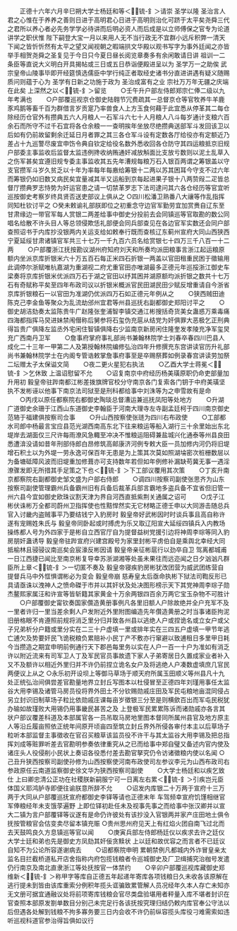 <!-- { "loadSidebar": true } -->
　　正德十六年六月辛巳朔大学士杨廷和等＜锍-釒＞请崇  圣学以隆  圣治言人君之心惟在于养养之善则日进于高明君心日进于高明则治化可跻于太平矣尧舜三代之君所以养心者必先务学学必待讲而后明必资人而后成是以立师傅保之官专为论道讲学之职伏惟  陛下嗣登大宝一月以来用人无不当行政无不宜群小远斥积弊一清天下闻之皆忻忻然有太平之望又闻视朝之暇端拱文华殿以观书写字为事外廷闻之亦皆举手相贺尧舜之圣复见于今日只今夏日昼长阅览章奏多有余闲敢请日讲  祖训一二条臣等直说大义明白开具揭帖或三日或五日恭诣便殿进呈以为  圣学万一之助俟  武宗皇帝山陵事毕即开经筵慎选儒臣中学行纯正者取经史诸书分直进讲遇有疑义随赐质问则蕴于心为  圣学有日新之功施于政为  圣治成富有之业  宗社万万年无疆之庆端在此矣  上深然之以＜锍-釒＞留览
　　○壬午升户部左侍郎郑宗仁俸二级以九年考满也
　　○户部覆巡视京仓御史陆翱节冗费疏其一总督京仓等官牧养牛羊鹿豕鸡鹅等畜千百为群借言岁贡寔乃率兽食人上方玉食何藉于此宜悉从停革其二每仓除经历仓官外有攒典五六人月粮人一石军斗六七十人月粮人八斗每岁通计支粮六百余石而所守不过千石宜将各仓余粮一一查明挨年坐放尽绝攒典送部军斗发回该卫以后如有仍前故留剩余迁延日月者罪之其三各仓军斗设有定数各厅给役亦有定额近乃差占十九巡警尽废宜申饬令典自钦定给役名数外悉收回各仓防守其四运粮抵京旧规户部委主事监收后监督太监违例搀收纳贿通奸减放斛面比支放亏数则以泥土乱草入之伤军甚矣宜遵旧规专委主事监收其五先年漕规每粮万石入银百两谓之筹银盖以守支官攒军斗岁久贫乏以十年为率每年每廒给筹银十二两以苏其困耳今守支不过六年而筹银仍如旧数又病民矣宜量减其半又运船到京每起进果子银十八两贽叚二疋皆总督厅攒典罗志恃势为奸运官患之请一切禁革罗志下法司逮问其六各仓经历等官宜听巡按御史考察岁终具贤否送吏部议上俱从之
○四川松潘卫熟番八大禳等作乱指挥同知杜钦讨平之
○癸未敕谕礼部朕即位之初重念守边官军勤劳宜加赏赉自辽东至甘肃缘边一带官军每人赏银二两差给事中御史分投前去会同镇巡等官取勘的数公同唱名给散不许头目人等总领侵欺恁礼部便会同兵部查见在各边官军实数还会同户部查照诏书于内库抄没银两内关运支给如敕奉行既而查核辽东蓟州宣府大同山西狭西宁夏延绥甘肃诸镇官军共三十七万一千九百六员名给赏银七十四万三千八百一十二两
　　○户部覆浙江抚按勘议湖州府知府刘天和所奏均派田粮事言浙江起运粮原额内坐派京库折银米六十万五百石每正米四石折银一两盖以官田租重民困于徵输用此调停尔浙赋唯杭嘉湖为重湖视二府尤重官田亦唯湖最多正德元年巡挼浙江御史车梁奏将京库折银米优派四万石于湖之官田以纾其困并湖原额均派折银之数共十七万石有奇赋称平矣至四年布政司议以折银米概派官民田湖民田少赋反增重请自今浙省京库折银粮石一以官田为准湖仍优派四万石如正德元年例从之
　　○狭西贼田迪陈克己李金鱼等聚众为乱流劫邠州宜君等州县巡抚右副都御史郑阳讨平之
　　○御史胡洁劾奏太监陈贵牛广赵隆张奎浦智李镇交通江彬搜括奇货美女蛊惑万乘毒痛四海都指挥马炅进妹禁闱僣称后舅参将石玺伪充扈从结党为奸俱罪大恶极乞正刑典得旨贵广俱降左监丞外宅闲住智镇俱降右少监南京新房闲住隆奎发孝陵充净军玺炅充广西南丹卫军
　　○詹事府掌府事礼部尚书兼翰林院学士刘春卒春四川巴县人成化二十三年一甲第二人及第授翰林院编修弘治四年升修撰充东宫讲读官历升礼部尚书兼翰林院学士在内阁专管诰敕掌詹事府事至是卒赐祭葬如例录春宫讲读劳加祭二坛赠太子太保谥文简
　　○夜二更火星犯右执法
　　○乙酉大学士蒋冕＜锍-釒＞乞休致  上温诏慰留不允
　　○诏复南京中府经历杨美璜原职仍命吏部量加升用初  毅皇帝驻跸南都江彬差拨旗牌官校分守南京各门复索各门钥于中府美璜坚执不发彬诬以他事下南京法司狱至是刑科都给事中刘洙等为之申雪故有是命
　　○丙戌以原任都察院右都御史陶琰总督漕运兼巡抚凤阳等处地方
　　○升湖广道御史余珊于江西山东道御史李翰臣于河南大理寺左寺副孟廷柯于四川南京御史范辂于福建俱按察司佥事
　　○升山西按察使张琏为四川右布政使
　　○工部都水司郎中杨最言宝应县范光湖西南高东北下往来粮运等船入湖行三十余里始出东北堤岸去湖面仅三尺许每雨潦风急輙至冲决不惟粮运阻碍兼盐城兴化通泰等州县良田悉遭渰没请如昔年刑部侍郎白昂修筑高邮康济河例专敕大臣一员加修内河仍将旧堤增石积土以为外堤一劳永逸可保百年无患是为上策其次莫如照湖埨密次桩栅数层以为备塘砥障风波而旧堤重加修葺亦可支持数年若但如年例修补漏缺苟冀无事一遇淫潦骤发即无所措其手足策之下也＜锍-釒＞下工部议覆用其次策
　　○丁亥升南京都察院右副都御史邹文盛为户部右侍郎
　　○调四川按察司副使张思齐为山东按察司副使管理霸州兵备霸州旧有兵备后裁革兵部言霸地多盗兵备不宜省但旧管一州六县今宜如御史欧珠议割天津为界自河西直抵紫荆关通属之诏可
　　○戊子江彬伏诛彬万全都司蔚州卫指挥使也性黠悍然实无它材略正德壬申以大同游击随总兵官入讨畿内盗贼事平乃要结钱宁入豹房时  毅皇帝好武彬因时时谈兵事且高自称许遂有宠赐姓朱氏与  毅皇帝同卧起或时搏虎为乐又取辽阳宣大延绥四镇兵入内教场操练都人号为外四家于是彬自立西官厅自为提督益树党援引边将神周李琮等同入豹房朋奸蛊诱导  毅皇帝驻跸宣府兴建宫殿号为家里封彬平虏伯自是乘舆北幸经大同抵榆林且骎骎议南巡矣会宸濠反彬因请  毅皇帝亲征彬扈行以劲卒自卫  驾离都城甫一日江西捷已闻比至南京彬复导幸苏浙湖湘等处虽未果往而远迩闻之日夕汹汹凡群臣所上章＜锍-釒＞一切匿不奏及  毅皇帝寝疾豹房彬犹改团营为威武团练营自提督兵马中外恇惧谓彬必为变会  毅皇帝崩  慈寿皇太后亟命执彬下狱法司鞫反形已具请亟诛以洩神人之愤命磔于市并以其奸状及处决图形榜示天下其党神周李琮子勋杰鳌熙家属汪和许宣等皆斩籍其家黄金十万余两银四百余万两它宝玉杂物不可胜计
　　○户部覆御史甯钦奏国家儹造黄册事例凡各里旧额人户除故绝并全户充军不及一里者许归一里当差余剩人户发附近外里附图编造先年儹造黄册之时当事诸臣拘泥旧册格眼不肯遵照前规将消乏里分归并致各州县以逃绝人户或捏诡名或立女户或父子兄弟析分户籍或里分实在二三十户虚填一里或排年实在三四五户虚填一甲节年逃亡逋欠及势要奸民飞诡税粮负累赔补小民丁产不敷亦行窜避以致逋租日多里甲日耗今当攒造之期宜申明前例通行天下郡邑每里务以实在人户一百一十户为准如有消乏许以附近流来有司军卫人丁及军民官员事故遗下家人子弟寄居日久置成家业者补入又不及额许以相近外里归并不许仍前捏立诡名女户及将逃绝人户凑数虚填庶几官民两便议上从之
○永乐初开设坝上等御马草场于顺天府所属玉田顺义等州县凡十九处正统弘治间俱尝差官勘量地界立封丘写图本以杜侵冒至正德四年刘瑾用事任太监谷大用李锡及诸管马房员役将界外田土不分钦赐勋戚庄田及军民屯粮地亩混同侵占另立封识旧制草场子粒比依勋戚庄课每亩岁徵银三分至是则横歛百出而军屯民税犹办输如故瑾败大用锡仍用事畿民甚苦之及  上登极军民累累陈诉而诸勋戚亦各言其状户部议覆差科道及本部属官各一员吊取马房地里图本督同所属州县官及地方原主人等沿丘履亩照依正统年间原开顷亩四至筑立封丘界外所侵各审付本主以后草场子粒听本部监督主事徵收在官召买粮草该监员役不许干与其太监谷大用李锡及把总指挥刘成等赃罪听差去官勘明参奏依律重究从之已而给事中郑自璧又备述内官内使及诸庄头人役侵削小民状上奏诏各役悉付差去勘官拏究仍令访诸徵粮内使以名闻
○己丑升狭西按察司副使孙修为山西按察使河南布政使司左参议李元为山西布政司右参政原任云南道监察御史徐文华为狭西按察司副使
　　○大学士杨廷和以疾乞致仕  上曰卿忠清公正功在社稷朕新嗣服宁可一日离左右累＜锍-釒＞引疾岂元臣体国义耶鸿胪寺即便往谕朕意所辞不允
　　○诏发内库银二十万两于宣府十三万两于大同从户部覆巡抚宣府都御史李铎等请也正德末年  车驾频幸宣府饥馑相继官军俸粮经年未支饿莩遍野  上即位铎初赴任未及视事先事之而给事中张汉卿并以宣大二镇为言户部覆铎等议遂有是命仍许彼处有该抄没入官银两并家产庄田地土俱令抚按管粮官会估变卖尽留本镇充赈
○贵州思州府见天上有红焰火团自南飞过北而去天鼓鸣良久方息镇巡等官以闻
　　○庚寅兵部左侍郎杨廷仪以疾求去许之廷仪大学士廷和弟也先是御史方凤劾其奸佞贪黩状  上以廷和故优容之而言者不已廷议自知不为公论所容遂谢病去
　　○诏都察院申明  累朝禁例凡都城内外诈冒皇亲太监名目拦截桥道私开店舍指称内府包揽钱粮者令巡城御史及厂卫缉捕究治枷号发遣仍行南京及南北直隶浙江等处抚按官一体禁约
　　○辛卯户部覆巡视库藏御史郑维新＜锍-釒＞称甲字等库自正德五年起递年寄库各项钱粮日久未收各该原解在逃行提未到皆由该库重索分例积年揽头诓骗致累管解人员况经年久本人存亡未知亦无文册可据宜通融议处将前项寄库钱粮会官尽类盘验堪用者秤量入库不堪者封识在官查照本部原发劄单数目分别己未完足行各该抚按究理归结仍敕内库官奉公守法以后但遇各处解到钱粮不拘多寡务要三日内会收不许仍前纵容揽头库役刁难需索如违听巡视科道官参治得旨俱如议行
